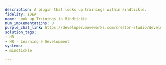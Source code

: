 ```yaml
---
description: A plugin that looks up trainings within Mindtickle.
fidelity: IDEA
name: Look up Trainings in Mindtickle
num_implementations: 0
purple_chat_link: https://developer.moveworks.com/creator-studio/developer-tools/purple-chat-builder/?workspace=%7B%22title%22%3A%22My+Workspace%22%2C%22botSettings%22%3A%7B%7D%2C%22mocks%22%3A%5B%7B%22id%22%3A8037%2C%22title%22%3A%22Mock+1%22%2C%22transcript%22%3A%7B%22settings%22%3A%7B%22colorStyle%22%3A%22LIGHT%22%2C%22startTime%22%3A%2211%3A43+AM%22%2C%22defaultPerson%22%3A%22GWEN%22%2C%22editable%22%3Atrue%7D%2C%22messages%22%3A%5B%7B%22from%22%3A%22USER%22%2C%22text%22%3A%22Do+we+have+any+competitive+training+available+in+MindTickle%3F%22%7D%2C%7B%22from%22%3A%22ANNOTATION%22%2C%22text%22%3A%22%3Cp%3E%E2%9C%85+Working+on+%3Cb%3ETraining%3C%2Fb%3E%3Cbr%3E%E2%8F%B3+Calling+Plugin+%3Cb%3ECompetitive+Training%3C%2Fb%3E%3C%2Fp%3E%22%7D%2C%7B%22from%22%3A%22BOT%22%2C%22text%22%3A%22I+found+a+couple+of+competitive+training+courses+on+MindTickle+that+might+interest+you%3A%3Cbr%3E%3Cb%3ECompetitive+Strategies+in+Tech%3A%3C%2Fb%3E+Understand+and+counteract+competitive+moves+in+the+tech+industry.%3Cbr%3E%3Cb%3EMarket+Analysis+101%3A%3C%2Fb%3E+Analyze+and+predict+market+trends+to+stay+ahead+of+the+competition.%3Cbr%3EWould+you+like+to+access+these+trainings+now%3F%22%7D%5D%7D%7D%5D%7D
solution_tags:
- HR
- HR - Learning & Development
systems:
- mindtickle

---
```

